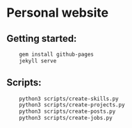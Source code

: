 # Personal website

## Getting started:

```sh
    gem install github-pages
    jekyll serve
```

## Scripts:

```sh
    python3 scripts/create-skills.py
    python3 scripts/create-projects.py
    python3 scripts/create-posts.py
    python3 scripts/create-jobs.py
```
